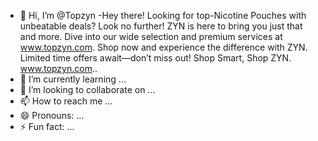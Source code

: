 - 👋 Hi, I’m @Topzyn
-Hey there! Looking for top-Nicotine Pouches with unbeatable deals? 
Look no further! ZYN is here to bring you just that and more. 
Dive into our wide selection and premium services at www.topzyn.com. 
Shop now and experience the difference with ZYN. 
Limited time offers await—don’t miss out! 
Shop Smart, Shop ZYN. www.topzyn.com..
- 🌱 I’m currently learning ...
- 💞️ I’m looking to collaborate on ...
- 📫 How to reach me ...
- 😄 Pronouns: ...
- ⚡ Fun fact: ...

<!---Hey there! Looking for top-Nicotine Pouches with unbeatable deals? 
Look no further! ZYN is here to bring you just that and more. 
Dive into our wide selection and premium services at www.topzyn.com. 
Shop now and experience the difference with ZYN. 
Limited time offers await—don’t miss out! 
Shop Smart, Shop ZYN. www.topzyn.com..
--->
